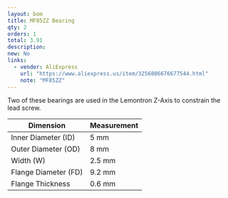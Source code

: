 ```yaml
---
layout: bom
title: MF85ZZ Bearing
qty: 2
orders: 1
total: 3.91
description: 
new: No
links:
  - vendor: AliExpress
    url: "https://www.aliexpress.us/item/3256806676677544.html"
    note: "MF85ZZ"
---
```


Two of these bearings are used in the Lemontron Z-Axis to constrain the lead screw.

| Dimension            | Measurement |
|----------------------|-------------|
| Inner Diameter (ID)  | 5 mm        |
| Outer Diameter (OD)  | 8 mm        |                                                                                 
| Width (W)            | 2.5 mm      |                                                                     
| Flange Diameter (FD) | 9.2 mm      |     
| Flange Thickness     | 0.6 mm      |
